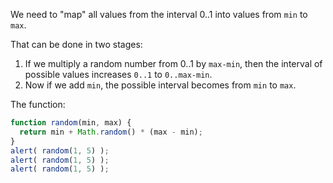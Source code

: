 We need to "map" all values from the interval 0..1 into values from `min` to `max`.

That can be done in two stages:

1. If we multiply a random number from 0..1 by `max-min`, then the interval of possible values increases `0..1` to `0..max-min`.
2. Now if we add `min`, the possible interval becomes from `min` to `max`.

The function:

```js run
function random(min, max) {
  return min + Math.random() * (max - min);
}
alert( random(1, 5) ); 
alert( random(1, 5) ); 
alert( random(1, 5) ); 
```
